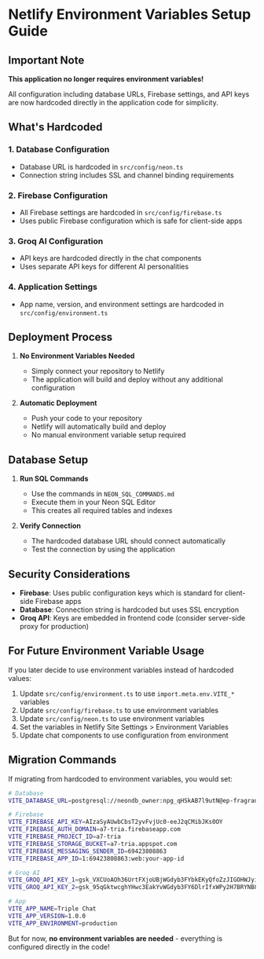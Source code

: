 
# Netlify Environment Variables Setup Guide

## Important Note

**This application no longer requires environment variables!**

All configuration including database URLs, Firebase settings, and API keys are now hardcoded directly in the application code for simplicity.

## What's Hardcoded

### 1. Database Configuration
- Database URL is hardcoded in `src/config/neon.ts`
- Connection string includes SSL and channel binding requirements

### 2. Firebase Configuration  
- All Firebase settings are hardcoded in `src/config/firebase.ts`
- Uses public Firebase configuration which is safe for client-side apps

### 3. Groq AI Configuration
- API keys are hardcoded directly in the chat components
- Uses separate API keys for different AI personalities

### 4. Application Settings
- App name, version, and environment settings are hardcoded in `src/config/environment.ts`

## Deployment Process

1. **No Environment Variables Needed**
   - Simply connect your repository to Netlify
   - The application will build and deploy without any additional configuration

2. **Automatic Deployment**
   - Push your code to your repository
   - Netlify will automatically build and deploy
   - No manual environment variable setup required

## Database Setup

1. **Run SQL Commands**
   - Use the commands in `NEON_SQL_COMMANDS.md` 
   - Execute them in your Neon SQL Editor
   - This creates all required tables and indexes

2. **Verify Connection**
   - The hardcoded database URL should connect automatically
   - Test the connection by using the application

## Security Considerations

- **Firebase**: Uses public configuration keys which is standard for client-side Firebase apps
- **Database**: Connection string is hardcoded but uses SSL encryption
- **Groq API**: Keys are embedded in frontend code (consider server-side proxy for production)

## For Future Environment Variable Usage

If you later decide to use environment variables instead of hardcoded values:

1. Update `src/config/environment.ts` to use `import.meta.env.VITE_*` variables
2. Update `src/config/firebase.ts` to use environment variables  
3. Update `src/config/neon.ts` to use environment variables
4. Set the variables in Netlify Site Settings > Environment Variables
5. Update chat components to use configuration from environment

## Migration Commands

If migrating from hardcoded to environment variables, you would set:

```bash
# Database
VITE_DATABASE_URL=postgresql://neondb_owner:npg_qHSkAB7l9utN@ep-fragrant-truth-a87ffjpc-pooler.eastus2.azure.neon.tech/neondb?sslmode=require&channel_binding=require

# Firebase  
VITE_FIREBASE_API_KEY=AIzaSyAUwbCbsT2yvFvjUc0-eeJ2qCMibJKs0OY
VITE_FIREBASE_AUTH_DOMAIN=a7-tria.firebaseapp.com
VITE_FIREBASE_PROJECT_ID=a7-tria
VITE_FIREBASE_STORAGE_BUCKET=a7-tria.appspot.com
VITE_FIREBASE_MESSAGING_SENDER_ID=69423808863
VITE_FIREBASE_APP_ID=1:69423808863:web:your-app-id

# Groq AI
VITE_GROQ_API_KEY_1=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
VITE_GROQ_API_KEY_2=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

# App
VITE_APP_NAME=Triple Chat
VITE_APP_VERSION=1.0.0
VITE_APP_ENVIRONMENT=production
```

But for now, **no environment variables are needed** - everything is configured directly in the code!
